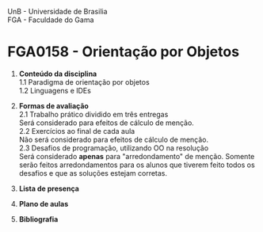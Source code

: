 UnB - Universidade de Brasilia  
FGA - Faculdade do Gama  

# FGA0158 - Orientação por Objetos

1. **Conteúdo da disciplina**  
    1.1 Paradigma de orientação por objetos  
    1.2 Linguagens e IDEs  
    
2. **Formas de avaliação**  
	2.1 Trabalho prático dividido em três entregas  
	    Será considerado para efeitos de cálculo de menção.  
	2.2 Exercícios ao final de cada aula  
	    Não será considerado para efeitos de cálculo de menção.  
	2.3 Desafios de programação, utilizando OO na resolução  
	    Será considerado **apenas** para "arredondamento" de menção. Somente serão feitos arredondamentos para os alunos que tiverem feito todos os desafios e que as soluções estejam corretas.  
	
3. **Lista de presença**

4. **Plano de aulas**

5. **Bibliografia**

